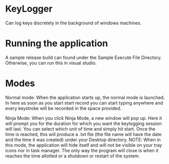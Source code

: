# KeyLogger
Can log keys discretely in the background of windows machines.

# Running the application 
A sample release build can found under the Sample Execute File Directory.
Otherwise, you can run this in visual studio.

# Modes
Normal mode:
When the application starts up, the normal mode is launched. In here as soon as you start start record you can 
start typing anywhere and every keystroke will be recorded in the space provided.

Ninja Mode:
When you click Ninja Mode, a new window will pop up. Here it will prompt you for the duration for which you want 
the keylogging session will last. You can select which unit of time and simply hit start.
Once the time is reached, this will produce a .txt file (the file name will have the date and the time it was created) 
under your Desktop directory.
NOTE:
When in this mode, the application will hide itself and will not be visible on your tray icons nor in 
task manager. The only way the program will close is when it reaches the time allotted or a shutdown or restart 
of the system.
